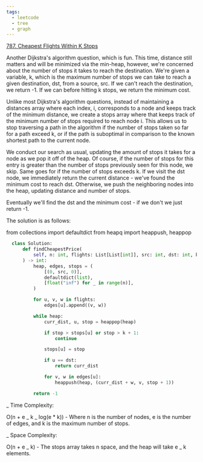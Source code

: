 ```yaml
---
tags:
  - leetcode
  - tree
  - graph
---
```


<a href="https://leetcode.com/problems/cheapest-flights-within-k-stops/">
787. Cheapest Flights Within K Stops</a>

Another Dijkstra's algorithm question, which is fun. This time, distance still
matters and will be minimized via the min-heap, however, we're concerned about
the number of stops it takes to reach the destination. We're given a variable,
k, which is the maximum number of stops we can take to reach a given
destination, dst, from a source, src. If we can't reach the destination, we
return -1. If we can before hitting k stops, we return the minimum cost.

Unlike most Dijkstra's algorithm questions, instead of maintaining a distances
array where each index, i, corresponds to a node and keeps track of the minimum
distance, we create a stops array where that keeps track of the minimum number
of stops required to reach node i. This allows us to stop traversing a path in
the algorithm if the number of stops taken so far for a path exceed k, or if the
path is suboptimal in comparison to the known shortest path to the current node.

We conduct our search as usual, updating the amount of stops it takes for a node
as we pop it off of the heap. Of course, if the number of stops for this entry
is greater than the number of stops previously seen for this node, we skip. Same
goes for if the number of stops exceeds k. If we visit the dst node, we
immediately return the current distance - we've found the minimum cost to reach
dst. Otherwise, we push the neighboring nodes into the heap, updating distance
and number of stops.

Eventually we'll find the dst and the minimum cost - if we don't we just return
-1.

The solution is as follows:

from collections import defaultdict from heapq import heappush, heappop

```python
  class Solution:
      def findCheapestPrice(
          self, n: int, flights: List[List[int]], src: int, dst: int, k: int
      ) -> int:
          heap, edges, stops = (
              [(0, src, 0)],
              defaultdict(list),
              [float("inf") for _ in range(n)],
          )

          for u, v, w in flights:
              edges[u].append((v, w))

          while heap:
              curr_dist, u, stop = heappop(heap)

              if stop > stops[u] or stop > k + 1:
                  continue

              stops[u] = stop

              if u == dst:
                  return curr_dist

              for v, w in edges[u]:
                  heappush(heap, (curr_dist + w, v, stop + 1))

          return -1
```

\_ Time Complexity:

O(n + e _ k _ log(e \* k)) - Where n is the number of nodes, e is the number of
edges, and k is the maximum number of stops.

\_ Space Complexity:

O(n + e _ k) - The stops array takes n space, and the heap will take e _ k
elements.
